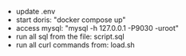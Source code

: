 - update .env
- start doris: "docker compose up"
- access mysql: "mysql  -h 127.0.0.1 -P9030 -uroot"
- run all sql from the file: script.sql
- run all curl commands from: load.sh